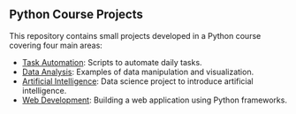 ## Python Course Projects
This repository contains small projects developed in a Python course covering four main areas:

- [Task Automation](./Task%20Automation): Scripts to automate daily tasks.
- [Data Analysis](./Data%20Analysis): Examples of data manipulation and visualization.
- [Artificial Intelligence](./Artificial%20Intelligence): Data science project to introduce artificial intelligence.
- [Web Development](./Web%20Development): Building a web application using Python frameworks.
